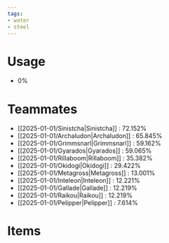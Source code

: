 ```yaml
---
tags:
- water
- steel
---
```

# Usage
- 0%
# Teammates
- [[2025-01-01/Sinistcha|Sinistcha]] : 72.152%
- [[2025-01-01/Archaludon|Archaludon]] : 65.845%
- [[2025-01-01/Grimmsnarl|Grimmsnarl]] : 59.162%
- [[2025-01-01/Gyarados|Gyarados]] : 59.065%
- [[2025-01-01/Rillaboom|Rillaboom]] : 35.382%
- [[2025-01-01/Okidogi|Okidogi]] : 29.422%
- [[2025-01-01/Metagross|Metagross]] : 13.001%
- [[2025-01-01/Inteleon|Inteleon]] : 12.221%
- [[2025-01-01/Gallade|Gallade]] : 12.219%
- [[2025-01-01/Raikou|Raikou]] : 12.219%
- [[2025-01-01/Pelipper|Pelipper]] : 7.614%
# Items